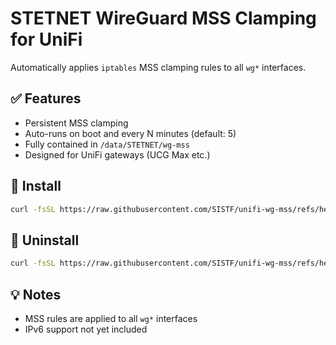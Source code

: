 # STETNET WireGuard MSS Clamping for UniFi

Automatically applies `iptables` MSS clamping rules to all `wg*` interfaces.

## ✅ Features

- Persistent MSS clamping
- Auto-runs on boot and every N minutes (default: 5)
- Fully contained in `/data/STETNET/wg-mss`
- Designed for UniFi gateways (UCG Max etc.)

## 🚀 Install

```bash
curl -fsSL https://raw.githubusercontent.com/SISTF/unifi-wg-mss/refs/heads/main/install.sh | sh -s -- 5
```

## 🔄 Uninstall

```bash
curl -fsSL https://raw.githubusercontent.com/SISTF/unifi-wg-mss/refs/heads/main/uninstall.sh | sh
```

## 💡 Notes

- MSS rules are applied to all `wg*` interfaces
- IPv6 support not yet included
